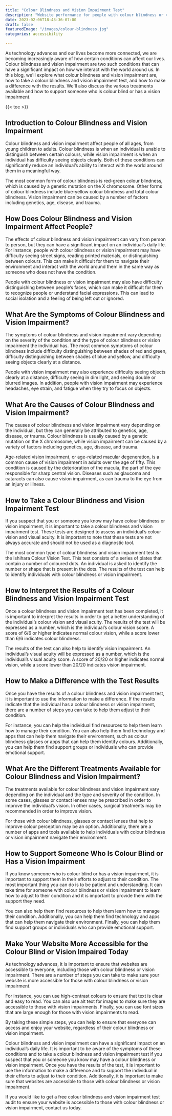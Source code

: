```yaml
---
title: "Colour Blindness and Vision Impairment Test"
description: "Website performance for people with colour blindness or vision impairment. Build your site so everyone can see it."
date: 2023-02-06T18:43:36-07:00
draft: false
featuredImage: "/images/colour-blindness.jpg"
categories: accessibility

---
```


As technology advances and our lives become more connected, we are becoming increasingly aware of how certain conditions can affect our lives. Colour blindness and vision impairment are two such conditions that can have a significant impact on how we interact with the world around us. In this blog, we'll explore what colour blindness and vision impairment are, how to take a colour blindness and vision impairment test, and how to make a difference with the results. We'll also discuss the various treatments available and how to support someone who is colour blind or has a vision impairment.

{{< toc >}}

## Introduction to Colour Blindness and Vision Impairment
Colour blindness and vision impairment affect people of all ages, from young children to adults. Colour blindness is when an individual is unable to distinguish between certain colours, while vision impairment is when an individual has difficulty seeing objects clearly. Both of these conditions can significantly reduce an individual’s ability to interact with the world around them in a meaningful way.

The most common form of colour blindness is red-green colour blindness, which is caused by a genetic mutation on the X chromosome. Other forms of colour blindness include blue-yellow colour blindness and total colour blindness. Vision impairment can be caused by a number of factors including genetics, age, disease, and trauma.

## How Does Colour Blindness and Vision Impairment Affect People?
The effects of colour blindness and vision impairment can vary from person to person, but they can have a significant impact on an individual’s daily life. For instance, people with colour blindness or vision impairment may have difficulty seeing street signs, reading printed materials, or distinguishing between colours. This can make it difficult for them to navigate their environment and interact with the world around them in the same way as someone who does not have the condition.


People with colour blindness or vision impairment may also have difficulty distinguishing between people’s faces, which can make it difficult for them to recognize people or understand facial expressions. This can lead to social isolation and a feeling of being left out or ignored.

## What Are the Symptoms of Colour Blindness and Vision Impairment?
The symptoms of colour blindness and vision impairment vary depending on the severity of the condition and the type of colour blindness or vision impairment the individual has. The most common symptoms of colour blindness include difficulty distinguishing between shades of red and green, difficulty distinguishing between shades of blue and yellow, and difficulty seeing objects clearly at a distance.

People with vision impairment may also experience difficulty seeing objects clearly at a distance, difficulty seeing in dim light, and seeing double or blurred images. In addition, people with vision impairment may experience headaches, eye strain, and fatigue when they try to focus on objects.

## What Are the Causes of Colour Blindness and Vision Impairment?
The causes of colour blindness and vision impairment vary depending on the individual, but they can generally be attributed to genetics, age, disease, or trauma. Colour blindness is usually caused by a genetic mutation on the X chromosome, while vision impairment can be caused by a variety of factors including genetics, age, disease, and trauma.

Age-related vision impairment, or age-related macular degeneration, is a common cause of vision impairment in adults over the age of fifty. This condition is caused by the deterioration of the macula, the part of the eye responsible for sharp central vision. Diseases such as glaucoma and cataracts can also cause vision impairment, as can trauma to the eye from an injury or illness.

## How to Take a Colour Blindness and Vision Impairment Test
If you suspect that you or someone you know may have colour blindness or vision impairment, it is important to take a colour blindness and vision impairment test. These tests are designed to assess an individual’s colour vision and visual acuity. It is important to note that these tests are not always accurate and should not be used as a diagnostic tool.

The most common type of colour blindness and vision impairment test is the Ishihara Colour Vision Test. This test consists of a series of plates that contain a number of coloured dots. An individual is asked to identify the number or shape that is present in the dots. The results of the test can help to identify individuals with colour blindness or vision impairment.

## How to Interpret the Results of a Colour Blindness and Vision Impairment Test
Once a colour blindness and vision impairment test has been completed, it is important to interpret the results in order to get a better understanding of the individual’s colour vision and visual acuity. The results of the test will be expressed as a number, which is the individual’s colour vision score. A score of 6/6 or higher indicates normal colour vision, while a score lower than 6/6 indicates colour blindness.

The results of the test can also help to identify vision impairment. An individual’s visual acuity will be expressed as a number, which is the individual’s visual acuity score. A score of 20/20 or higher indicates normal vision, while a score lower than 20/20 indicates vision impairment.

## How to Make a Difference with the Test Results
Once you have the results of a colour blindness and vision impairment test, it is important to use the information to make a difference. If the results indicate that the individual has a colour blindness or vision impairment, there are a number of steps you can take to help them adjust to their condition.

For instance, you can help the individual find resources to help them learn how to manage their condition. You can also help them find technology and apps that can help them navigate their environment, such as colour blindness glasses or apps that can help them identify colours. Additionally, you can help them find support groups or individuals who can provide emotional support.

## What Are the Different Treatments Available for Colour Blindness and Vision Impairment?
The treatments available for colour blindness and vision impairment vary depending on the individual and the type and severity of the condition. In some cases, glasses or contact lenses may be prescribed in order to improve the individual’s vision. In other cases, surgical treatments may be recommended in order to improve vision.

For those with colour blindness, glasses or contact lenses that help to improve colour perception may be an option. Additionally, there are a number of apps and tools available to help individuals with colour blindness or vision impairment navigate their environment.

## How to Support Someone Who Is Colour Blind or Has a Vision Impairment
If you know someone who is colour blind or has a vision impairment, it is important to support them in their efforts to adjust to their condition. The most important thing you can do is to be patient and understanding. It can take time for someone with colour blindness or vision impairment to learn how to adjust to their condition and it is important to provide them with the support they need.

You can also help them find resources to help them learn how to manage their condition. Additionally, you can help them find technology and apps that can help them navigate their environment. Finally, you can help them find support groups or individuals who can provide emotional support.

## Make Your Website More Accessible for the Colour Blind or Vision Impaired Today
As technology advances, it is important to ensure that websites are accessible to everyone, including those with colour blindness or vision impairment. There are a number of steps you can take to make sure your website is more accessible for those with colour blindness or vision impairment.

For instance, you can use high-contrast colours to ensure that text is clear and easy to read. You can also use alt text for images to make sure they are accessible to those with vision impairments. Finally, you can use font sizes that are large enough for those with vision impairments to read.

By taking these simple steps, you can help to ensure that everyone can access and enjoy your website, regardless of their colour blindness or vision impairment.

Colour blindness and vision impairment can have a significant impact on an individual’s daily life. It is important to be aware of the symptoms of these conditions and to take a colour blindness and vision impairment test if you suspect that you or someone you know may have a colour blindness or vision impairment. Once you have the results of the test, it is important to use the information to make a difference and to support the individual in their efforts to adjust to their condition. Additionally, it is important to make sure that websites are accessible to those with colour blindness or vision impairment.

If you would like to get a free colour blindness and vision impairment test audit to ensure your website is accessible to those with colour blindness or vision impairment, contact us today.